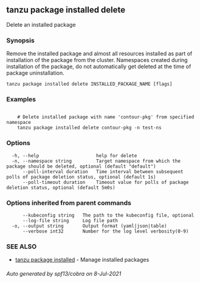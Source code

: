 ## tanzu package installed delete

Delete an installed package

### Synopsis

Remove the installed package and almost all resources installed as part of installation of the package from the cluster. Namespaces created during installation of the package, do not automatically get deleted at the time of package uninstallation.

```
tanzu package installed delete INSTALLED_PACKAGE_NAME [flags]
```

### Examples

```

    # Delete installed package with name 'contour-pkg' from specified namespace 	
    tanzu package installed delete contour-pkg -n test-ns
```

### Options

```
  -h, --help                     help for delete
  -n, --namespace string         Target namespace from which the package should be deleted, optional (default "default")
      --poll-interval duration   Time interval between subsequent polls of package deletion status, optional (default 1s)
      --poll-timeout duration    Timeout value for polls of package deletion status, optional (default 5m0s)
```

### Options inherited from parent commands

```
      --kubeconfig string   The path to the kubeconfig file, optional
      --log-file string     Log file path
  -o, --output string       Output format (yaml|json|table)
      --verbose int32       Number for the log level verbosity(0-9)
```

### SEE ALSO

* [tanzu package installed](tanzu_package_installed.md)	 - Manage installed packages

###### Auto generated by spf13/cobra on 8-Jul-2021
